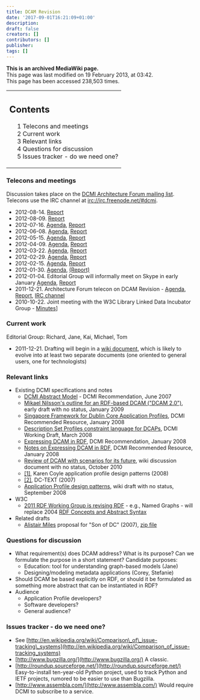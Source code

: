 ```yaml
---
title: DCAM Revision
date: '2017-09-01T16:21:09+01:00'
description: 
draft: false
creators: []
contributors: []
publisher: 
tags: []
---
```


 **This is an archived MediaWiki page.**  
This page was last modified on 19 February 2013, at 03:42.  
This page has been accessed 238,503 times.

<table id="toc" class="toc">
  <tr>
    <td>
      <div id="toctitle">
        <h2>Contents</h2>
      </div>
      <ul>
        <li class="toclevel-1 tocsection-1"><a href="#Telecons_and_meetings"><span class="tocnumber">1</span> <span class="toctext">Telecons and meetings</span></a></li>
        <li class="toclevel-1 tocsection-2"><a href="#Current_work"><span class="tocnumber">2</span> <span class="toctext">Current work</span></a></li>
        <li class="toclevel-1 tocsection-3"><a href="#Relevant_links"><span class="tocnumber">3</span> <span class="toctext">Relevant links</span></a></li>
        <li class="toclevel-1 tocsection-4"><a href="#Questions_for_discussion"><span class="tocnumber">4</span> <span class="toctext">Questions for discussion</span></a></li>
        <li class="toclevel-1 tocsection-5"><a href="#Issues_tracker_-_do_we_need_one.3F"><span class="tocnumber">5</span> <span class="toctext">Issues tracker - do we need one?</span></a></li>
      </ul>
    </td>
  </tr>
</table>

### Telecons and meetings 

Discussion takes place on the [DCMI Architecture Forum mailing list](http://www.jiscmail.ac.uk/lists/dc-architecture.html). Telecons use the IRC channel at [irc://irc.freenode.net/#dcmi](irc://irc.freenode.net/#dcmi).

- 2012-08-14. [Report](/mediawiki_wiki/DCAM_Revision/TeleconReport-20120814)
- 2012-08-09. [Report](/mediawiki_wiki/DCAM_Revision/TeleconReport-20120809)
- 2012-07-16. [Agenda](/mediawiki_wiki/DCAM_Revision/TeleconAgenda-20120716), [Report](/mediawiki_wiki/DCAM_Revision/TeleconReport-20120716)
- 2012-06-08. [Agenda](/mediawiki_wiki/DCAM_Revision/TeleconAgenda-201206xx), [Report](/mediawiki_wiki/DCAM_Revision/TeleconReport-201206xx)
- 2012-05-15. [Agenda](/mediawiki_wiki/DCAM_Revision/TeleconAgenda-20120515), [Report](/mediawiki_wiki/DCAM_Revision/TeleconReport-20120515)
- 2012-04-09. [Agenda](/mediawiki_wiki/DCAM_Revision/TeleconAgenda-20120409), [Report](/mediawiki_wiki/DCAM_Revision/TeleconReport-20120409)
- 2012-03-22. [Agenda](/mediawiki_wiki/DCAM_Revision/TeleconAgenda-20120322), [Report](/mediawiki_wiki/DCAM_Revision/TeleconReport-20120322)
- 2012-02-29. [Agenda](/mediawiki_wiki/DCAM_Revision/TeleconAgenda-20120229), [Report](/mediawiki_wiki/DCAM_Revision/TeleconReport-20120229)
- 2012-02-15. [Agenda](/mediawiki_wiki/DCAM_Revision/TeleconAgenda-20120215), [Report](/mediawiki_wiki/DCAM_Revision/TeleconReport-20120215)
- 2012-01-30. [Agenda](/mediawiki_wiki/DCAM_Revision/TeleconAgenda-20120130), [(Report)](/mediawiki_wiki/DCAM_Revision/TeleconReport-20120130)
- 2012-01-04. Editorial Group will informally meet on Skype in early January [Agenda](/mediawiki_wiki/DCAM_Revision/TeleconAgenda-20120104), [Report](/mediawiki_wiki/DCAM_Revision/TeleconReport-20120104)
- 2011-12-21. Architecture Forum telecon on DCAM Revision - [Agenda](/mediawiki_wiki/DCAM_Revision/TeleconAgenda-20111221), [Report](/mediawiki_wiki/DCAM_Revision/TeleconReport-20111221), [IRC channel](/mediawiki_wiki/DCAM_Revision/TeleconIRC-20111221)
- 2010-10-22. Joint meeting with the W3C Library Linked Data Incubator Group - [Minutes](http://www.w3.org/2005/Incubator/lld/minutes/2010/10/22-lld-minutes.html)]

### Current work 

Editorial Group: Richard, Jane, Kai, Michael, Tom

- 2011-12-21. Drafting will begin in a [wiki document](/index.php?title=DCAM_Revision_Draft&action=edit&redlink=1 "DCAM Revision Draft (page does not exist)"), which is likely to evolve into at least two separate documents (one oriented to general users, one for technologists)

### Relevant links 

- Existing DCMI specifications and notes
  - [DCMI Abstract Model](http://dublincore.org/documents/abstract-model/) - DCMI Recommendation, June 2007
  - [Mikael Nilsson's outline for an RDF-based DCAM ("DCAM 2.0")](http://dublincore.org/architecturewiki/DCAM-2.0), early draft with no status, January 2009
  - [Singapore Framework for Dublin Core Application Profiles](http://dublincore.org/documents/singapore-framework/), DCMI Recommended Resource, January 2008
  - [Description Set Profiles constraint language for DCAPs](http://dublincore.org/documents/dc-dsp/), DCMI Working Draft, March 2008
  - [Expressing DCAM in RDF](http://dublincore.org/documents/dc-rdf/), DCMI Recommendation, January 2008
  - [Notes on Expressing DCAM in RDF](http://dublincore.org/documents/dc-rdf-notes/), DCMI Recommended Resource, January 2008
  - [Review of DCAM with scenarios for its future](/mediawiki_wiki/Review_of_DCMI_Abstract_Model), wiki discussion document with no status, October 2010
  - [[1]](http://dublincore.org/dcmirdataskgroup/apDesigns), Karen Coyle application profile design patterns (2008)
  - [[2]](http://dublincore.org/documents/dc-text/), DC-TEXT (2007)
  - [Application Profile design patterns](http://dublincore.org/dcmirdataskgroup/apDesigns), wiki draft with no status, September 2008
- W3C
  - [2011 RDF Working Group is revising RDF](http://dvcs.w3.org/hg/rdf/raw-file/default/rdf-concepts/index.html) - e.g., Named Graphs - will replace 2004 [RDF Concepts and Abstract Syntax](http://www.w3.org/TR/2004/REC-rdf-concepts-20040210/)
- Related drafts
  - [Alistair Miles](http://aliman.googlecode.com/svn/trunk/sodc/SoDC-0.2/index.html) proposal for "Son of DC" (2007), [zip file](http://aliman.googlecode.com/svn/trunk/sodc/SoDC-0.2/release/SoDC-0_2.zip)

### Questions for discussion 

- What requirement(s) does DCAM address? What is its purpose? Can we formulate the purpose in a short statement? Candidate purposes:
  - Education: tool for understanding graph-based models (Jane)
  - Designing/modeling metadata applications (Corey, Stefanie)
- Should DCAM be based explicitly on RDF, or should it be formulated as something more abstract that can be instantiated in RDF?
- Audience
  - Application Profile developers?
  - Software developers?
  - General audience?

### Issues tracker - do we need one? 

- See [http://en.wikipedia.org/wiki/Comparison\_of\_issue-tracking\_systems](http://en.wikipedia.org/wiki/Comparison_of_issue-tracking_systems)
- [http://www.bugzilla.org/](http://www.bugzilla.org/) A classic.
- [http://roundup.sourceforge.net/](http://roundup.sourceforge.net/) Easy-to-install ten-year-old Python project, used to track Python and IETF projects, rumored to be easier to use than Bugzilla.
- [http://www.assembla.com/](http://www.assembla.com/) Would require DCMI to subscribe to a service.

